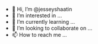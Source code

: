 - 👋 Hi, I’m @jesseyshaatin
- 👀 I’m interested in ...
- 🌱 I’m currently learning ...
- 💞️ I’m looking to collaborate on ...
- 📫 How to reach me ...

<!---
jesseyshaatin/jesseyshaatin is a ✨ special ✨ repository because its `README.md` (this file) appears on your GitHub profile.
You can click the Preview link to take a look at your changes.
--->
